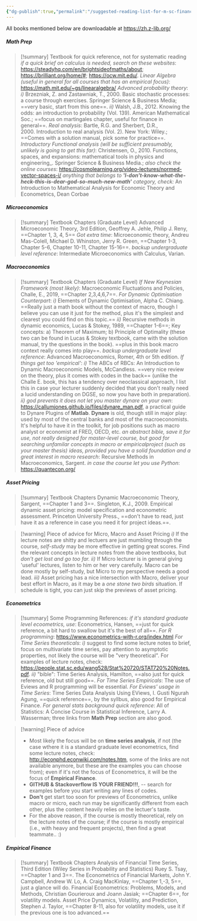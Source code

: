 ```yaml
---
{"dg-publish":true,"permalink":"/suggested-reading-list-for-m-sc-finance-and-economics/","tags":"gardenEntry","dgHomeLink":true,"dgPassFrontmatter":false}
---
```




All books mentioned below are downloadable at https://zh.z-lib.org/

##### Math Prep
>[!summary] Textbook for quick reference, not for systematic reading
> *if a quick brief on calculus is needed, search on these websites*:
 https://steadyhq.com/en/brightsideofmaths/about; 
 https://brilliant.org/home/#; 
 https://ocw.mit.edu/.
> *Linear Algebra (useful in general for all courses that has an empirical focus)*: https://math.mit.edu/~gs/linearalgebra/
> *Advanced probability theory*:
*i)* Brzezniak, Z. and Zastawniak, T., 2000. Basic stochastic processes: a course through exercises. Springer Science & Business Media; ==very basic, start from this one==.
*ii)* Walsh, J.B., 2012. Knowing the odds: an introduction to probability (Vol. 139). American Mathematical Soc.; ==focus on martingales chapter, useful for finance in general==.
> *Real analysis*: Bartle, R.G. and Sherbert, D.R., 2000. Introduction to real analysis (Vol. 2). New York: Wiley.; ==Comes with a solution manual, pick some for practice==.
> *Introductory Functional analysis (will be sufficient presumably, unlikely is going to get this far)*: Christensen, O., 2010. Functions, spaces, and expansions: mathematical tools in physics and engineering_. Springer Science & Business Media.; *also check the online courses*: https://cosmolearning.org/video-lectures/normed-vector-spaces-i/
> *anything that belongs to **'I-don't-know-what-the-heck-this-is-dear-god-so-much-new-math'** category, check:* An Introduction to Mathematical Analysis for Economic Theory and Econometrics, Dean Corbae


##### Microeconomics

>[!summary] Textbook Chapters (Graduate Level)
>Advanced Microeconomic Theory, 3rd Edition, Geoffrey A. Jehle, Philip J. Reny, ==Chapter 1, 3, 4, 5==
>*Got extra time*: Microeconomic theory, Andreu Mas-Colell, Michael D. Whinston, Jerry R. Green, ==Chapter 1-3, Chapter 5-6, Chapter 10-11, Chapter 15-16==.
>*backup undergraduate level reference*: Intermediate Microeconomics with Calculus, Varian.



##### Macroeconomics
>[!summary] Textbook Chapters (Graduate Level)
> *If New Keynesian Framework (most likely)*: Macroeconomic Fluctuations and Policies, Challe, E., 2019, ==Chapter 2,3,4,6,7==.
> *For Dynamic Optimisation Counterpart*: 
*i)* Elements of Dynamic Optimisation, Alpha C. Chiang. ==Really just a math book without the context of macro, though I believe you can use it just for the method, plus it's the simplest and clearest you could find on this topic.==
*ii)* Recursive methods in dynamic economics, Lucas & Stokey, 1989, ==Chapter 1-6==; Key concepts: a) Theorem of Maximum; b) Principle of Optimality (these two can be found in Lucas & Stokey textbook,  came with the solution manual, try the questions in the book). ==plus in this book macro context really comes into play==.
> *backup undergraduate level reference*: Advanced Macroeconomics, Romer, 4th or 5th edition.
> *If things get too 'empirical'*: 
*i)* The ABCs of RBCs: An Introduction to Dynamic Macroeconomic Models, McCandless. ==very nice review on the theory, plus it comes with codes in the back==
(unlike the Challe E. book, this has a tendency over neoclassical approach, I list this in case your lecturer suddenly decided that you don't really need a lucid understanding on DGSE, so now you have both in preparation).
*ii)* *god prevents it does not let you master dynare on your own*: https://callumjones.github.io/files/dynare_man.pdf, a practical guide to Dynare Plugins of **Matlab**. **Dynare** is old, though still in major play: used by most of the central banks and most of the macroeconomists. It's helpful to have it in the toolkit, for job positions such as macro analyst or economist at FRED, OECD, etc. 
> *an abstract bible, save it for use, not really designed for master-level course, but good for searching unfamilar concepts in macro or empiricalproject (such as your master thesis) ideas, provided you have a solid foundation and a great interest in macro research*: Recursive Methods in Macroeconomics, Sargent.
> *in case the course let you use Python*: https://quantecon.org/


##### Asset Pricing
>[!summary] Textbook Chapters
> Dynamic Macroeconomic Theory, Sargent, ==Chapter 1 and 3==.
> Singleton, K.J., 2009. Empirical dynamic asset pricing: model specification and econometric assessment. Princeton University Press., ==don't have to read, just have it as a reference in case you need it for project ideas.==.

>[!warning] Piece of advice for Micro, Macro and Asset Pricing
> *i)* If the lecture notes are shitty and lectuers are just mumbling through the course, *self-study* may be more effective in getting great scores. Find the relevant concepts in lecture notes from the above textbooks, but *don't get lost and go too far.*
> *ii)* If Micro lecturer is in general giving  'useful' lectures, listen to him or her very carefully. Macro can be done mostly by self-study, but Micro to my perspective needs a good lead.
> *iii)* Asset pricing has a nice intersection with Macro, deliver your best effort in Macro, as it may be a *one stone two birds* situation. If schedule is tight, you can just skip the previews of asset pricing.
> 

##### Econometrics
>[!summary] Some Programming References:
>*if it's standard graduate level ecoometrics, use*:  Econometrics, Hansen, ==just for quick reference, a bit hard to swallow but it's the best of all==.
> *For R programming*: https://www.econometrics-with-r.org/index.html
> *For Time Series theoreticals*: 
*i)* suggest to find some lecture notes to brief, focus on multivariate time series, pay attention to asymptotic properties, not likely the course will be "very theoretical". For examples of lecture notes, check: https://people.stat.sc.edu/wang528/Stat%20720/STAT720%20Notes.pdf.
*ii)* "bible": Time Series Analysis, Hamilton, ==also just for quick reference, old but still good==.
> *For Time Series Empiricals*: The use of Eviews and R programming will be essential. 
> *For Eviews' usage in Time Series*: Time Series Data Analysis Using EViews,  I. Gusti Ngurah Agung, ==quick reference==, by the syllbus, also good for Empirical Finance.
> *For general stats background quick reference*:  All of Statistics: A Concise Course in Statistical Inference, Larry A. Wasserman; three links from **Math Prep** section are also good.


>[!warning] Piece of advice
>- Most likely the focus will be on **time series analysis**, if not (the case wthere it is a standard graduate level econometrics, find some lecture notes, check: http://econphd.econwiki.com/notes.htm, some of the links are not available anymore, but these are the examples you can choose from); even if it's not the focus of Econometrics, it will be the focus of **Empirical Finance**.
>- **GITHUB & Stackoverflow IS YOUR FRIEND!!!**, -- search for examples before you start writing any lines of codes.
>- **Don't** get start too soon for previews of Econometrics, unlike macro or micro, each run may be significantly different from each other, plus the content heavily relies on the lectuer's taste.
>- For the above reason, if the course is mostly theoretical, rely on the lecture notes of the course; if the course is mostly empirical (i.e., with heavy and frequent projects), then find a great teammate.. :)


##### Empirical Finance
>[!summary] Textbook Chapters
> Analysis of Financial Time Series, Third Edition (Wiley Series in Probability and Statistics) Ruey S. Tsay, ==Chapter 1 and 3==.
> The Econometrics of Financial Markets, John Y. Campbell, Andrew W. Lo, A. Craig MacKinlay,  ==Chapter 1,-3, 5==, just a glance will do.
> Financial Econometrics: Problems, Models, and Methods, Christian Gourieroux and Joann Jasiak; ==Chapter 6==, for volatility models.
> Asset Price Dynamics, Volatility, and Prediction, Stephen J. Taylor, ==Chapter 8-11, also for volatility models, use it if the previous one is too advanced.==

